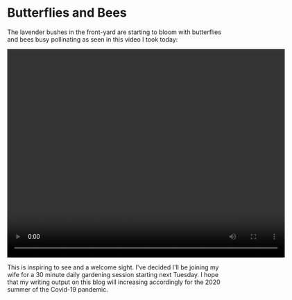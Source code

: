 # Butterflies and Bees
The lavender bushes in the front-yard are starting to bloom with 
butterflies and bees busy pollinating as seen in this video I 
took today:

<video width="640" height="480" controls>
  <source src="vid/020200522_butterfly-bee-lavender.mp4" type="video/mp4">
</video>

This is inspiring to see and a welcome sight. I've decided I'll be joining my 
wife for a 30 minute daily gardening session starting next Tuesday. I hope 
that my writing output on this blog will increasing accordingly for the 
2020 summer of the Covid-19 pandemic.  
